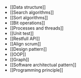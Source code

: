 - [[Data structure]]
- [[Search algorithms]]
- [[Sort algorithms]]
- [[Bit operations]]
- [[Processes and threads]]
- [[Unit test]]
- [[Restfull API]]
- [[Align scrum]]
- [[Design pattern]]
- [[OOP]]
- [[Graph]]
- [[Software architectual pattern]]
- [[Programming principle]]